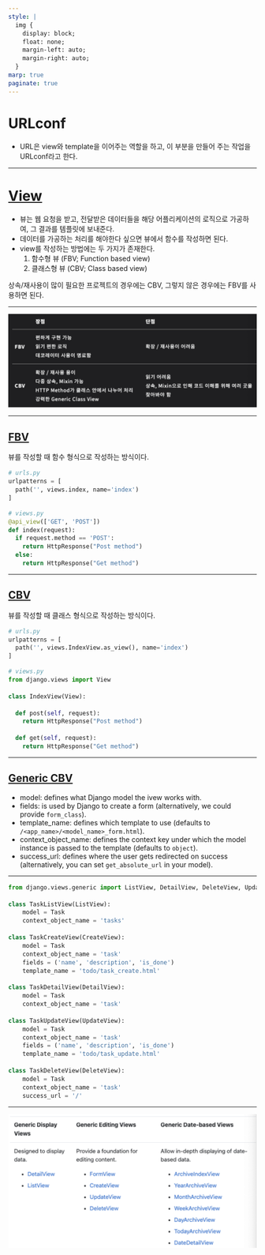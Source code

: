 ```yaml
---
style: |
  img {
    display: block;
    float: none;
    margin-left: auto;
    margin-right: auto;
  }
marp: true
paginate: true
---
```

# URLconf
- URL은 view와 template을 이어주는 역할을 하고, 이 부분을 만들어 주는 작업을 URLconf라고 한다.

---
# [View](https://leffept.tistory.com/318)
- 뷰는 웹 요청을 받고, 전달받은 데이터들을 해당 어플리케이션의 로직으로 가공하여, 그 결과를 템플릿에 보내준다.
- 데이터를 가공하는 처리를 해야한다 싶으면 뷰에서 함수를 작성하면 된다.
- view를 작성하는 방법에는 두 가지가 존재한다.
  1. 함수형 뷰 (FBV; Function based view)
  2. 클래스형 뷰 (CBV; Class based view)

상속/재사용이 많이 필요한 프로젝트의 경우에는 CBV, 그렇지 않은 경우에는 FBV를 사용하면 된다.

---
![Alt text](./img/image-11.png)

---
## [FBV](https://docs.djangoproject.com/en/4.2/topics/http/views/)
뷰를 작성할 때 함수 형식으로 작성하는 방식이다.

```python
# urls.py
urlpatterns = [
  path('', views.index, name='index')
]
```
```python
# views.py
@api_view(['GET', 'POST'])
def index(request):
  if request.method == 'POST':
    return HttpResponse("Post method")
  else:
    return HttpResponse("Get method")
```
---
## [CBV](https://docs.djangoproject.com/en/4.2/ref/class-based-views/base/)
뷰를 작성할 때 클래스 형식으로 작성하는 방식이다.

```python
# urls.py
urlpatterns = [
  path('', views.IndexView.as_view(), name='index')
]
```
```python
# views.py
from django.views import View

class IndexView(View):

  def post(self, request):
    return HttpResponse("Post method")

  def get(self, request):
    return HttpResponse("Get method")
```
---
## [Generic CBV](https://testdriven.io/blog/django-class-based-vs-function-based-views/#djangos-generic-class-based-views)
- model:
defines what Django model the ivew works with.
- fields:
is used by Django to create a form (alternatively, we could provide `form_class`).
- template_name:
defines which template to use (defaults to `/<app_name>/<model_name>_form.html`).
- context_object_name:
defines the context key under which the model instance is passed to the template (defaults to `object`).
- success_url:
defines where the user gets redirected on success (alternatively, you can set `get_absolute_url` in your model).

---
```python
from django.views.generic import ListView, DetailView, DeleteView, UpdateView, CreateView

class TaskListView(ListView):
    model = Task
    context_object_name = 'tasks'

class TaskCreateView(CreateView):
    model = Task
    context_object_name = 'task'
    fields = ('name', 'description', 'is_done')
    template_name = 'todo/task_create.html'

class TaskDetailView(DetailView):
    model = Task
    context_object_name = 'task'

class TaskUpdateView(UpdateView):
    model = Task
    context_object_name = 'task'
    fields = ('name', 'description', 'is_done')
    template_name = 'todo/task_update.html'

class TaskDeleteView(DeleteView):
    model = Task
    context_object_name = 'task'
    success_url = '/'
```
---
![Alt text](./img/image-12.png)








